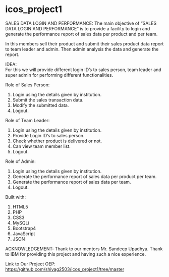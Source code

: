 # icos_project1

SALES DATA LOGIN AND PERFORMANCE:
The main objective of “SALES DATA LOGIN AND PERFORMANCE” is to provide a facility to login and generate the performance report of sales data per product and per team.

In this members sell their product and submit their sales product data report to team leader and admin. Then admin analysis the data and generate the report. 

IDEA: 	
For this we will provide different login ID’s to sales person, team leader and super admin for performing different functionalities. 

Role of Sales Person:
1.	Login using the details given by institution.
2.	Submit the sales transaction data.
3.	Modify the submitted data.
4.	Logout.

Role of Team Leader:
1.	Login using the details given by institution.
2.	Provide Login ID’s to sales person.
3.	Check whether product is delivered or not.
4.	Can view team member list.
5.	Logout.


Role of Admin:
1.	Login using the details given by institution.
2.	Generate the performance report of sales data per product per team.
3.	Generate the performance report of sales data per team.
4.	Logout.


Built with:
1.	HTML5
2.	PHP
3.	CSS3
4.	MySQLi
5.	Bootstrap4
6.	JavaScript
7.	JSON


ACKNOWLEDGEMENT:
Thank to our mentors Mr. Sandeep Upadhya.
Thank to IBM for providing this project and having such a nice experience.

Link to Our Project OEP: 
https://github.com/shivag2503/icos_project1/tree/master

